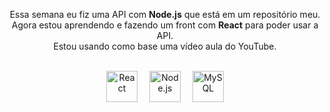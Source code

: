 <div align="center">

  <p>
    Essa semana eu fiz uma API com <strong>Node.js</strong> que está em um repositório meu. <br>
    Agora estou aprendendo e fazendo um front com <strong>React</strong> para poder usar a API. <br>
    Estou usando como base uma vídeo aula do YouTube.
  </p>

  <br>

  <!-- Logos: React, Node.js, MySQL -->
  <img src="https://cdn.jsdelivr.net/gh/devicons/devicon/icons/react/react-original.svg" height="50" alt="React" style="margin-right: 15px;" />
  <img src="https://cdn.jsdelivr.net/gh/devicons/devicon/icons/nodejs/nodejs-original.svg" height="50" alt="Node.js" style="margin-right: 15px;" />
  <img src="https://cdn.jsdelivr.net/gh/devicons/devicon/icons/mysql/mysql-original.svg" height="50" alt="MySQL" />

</div>

